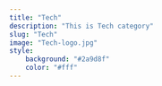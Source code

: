 ```yaml
---
title: "Tech"
description: "This is Tech category"
slug: "Tech"
image: "Tech-logo.jpg"
style:
    background: "#2a9d8f"
    color: "#fff"
---
```

